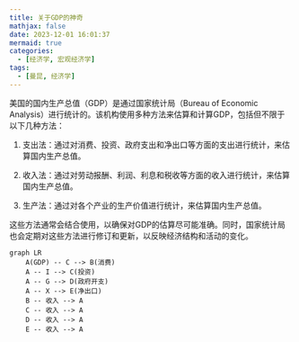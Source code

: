 ```yaml
---
title: 关于GDP的神奇
mathjax: false
date: 2023-12-01 16:01:37
mermaid: true
categories:
  - [经济学, 宏观经济学]
tags: 
  - [曼昆, 经济学]
---
```


美国的国内生产总值（GDP）是通过国家统计局（Bureau of Economic Analysis）进行统计的。该机构使用多种方法来估算和计算GDP，包括但不限于以下几种方法：

1. 支出法：通过对消费、投资、政府支出和净出口等方面的支出进行统计，来估算国内生产总值。

2. 收入法：通过对劳动报酬、利润、利息和税收等方面的收入进行统计，来估算国内生产总值。

3. 生产法：通过对各个产业的生产价值进行统计，来估算国内生产总值。

这些方法通常会结合使用，以确保对GDP的估算尽可能准确。同时，国家统计局也会定期对这些方法进行修订和更新，以反映经济结构和活动的变化。

```mermaid
graph LR
    A(GDP) -- C --> B(消费)
    A -- I --> C(投资)
    A -- G --> D(政府开支)
    A -- X --> E(净出口)
    B -- 收入 --> A
    C -- 收入 --> A
    D -- 收入 --> A
    E -- 收入 --> A
```